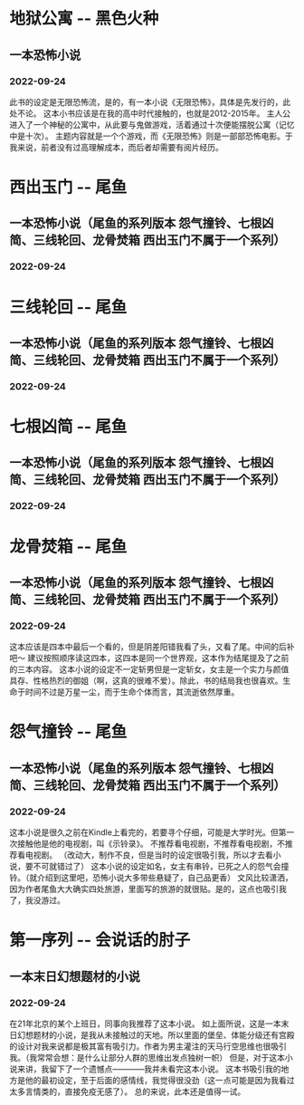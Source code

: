 <!-- 最新更新在上 -->


# 地狱公寓 -- 黑色火种
## 一本恐怖小说
### 2022-09-24
此书的设定是无限恐怖流，是的，有一本小说《无限恐怖》，具体是先发行的，此处不论。
这本小书应该是在我的高中时代接触的，也就是2012-2015年。
主人公进入了一个神秘的公寓中，从此要与鬼做游戏，活着通过十次便能摆脱公寓（记忆中是十次）。
主题内容就是一个个游戏，而《无限恐怖》则是一部部恐怖电影。于我来说，前者没有过高理解成本，而后者却需要有阅片经历。


# 西出玉门 -- 尾鱼
## 一本恐怖小说（尾鱼的系列版本 怨气撞铃、七根凶简、三线轮回、龙骨焚箱 西出玉门不属于一个系列）
### 2022-09-24

# 三线轮回 -- 尾鱼
## 一本恐怖小说（尾鱼的系列版本 怨气撞铃、七根凶简、三线轮回、龙骨焚箱 西出玉门不属于一个系列）
### 2022-09-24

# 七根凶简 -- 尾鱼
## 一本恐怖小说（尾鱼的系列版本 怨气撞铃、七根凶简、三线轮回、龙骨焚箱 西出玉门不属于一个系列）
### 2022-09-24

# 龙骨焚箱 -- 尾鱼
## 一本恐怖小说（尾鱼的系列版本 怨气撞铃、七根凶简、三线轮回、龙骨焚箱 西出玉门不属于一个系列）
### 2022-09-24
这本应该是四本中最后一个看的，但是阴差阳错我看了头，又看了尾。中间的后补吧～
建议按照顺序读这四本，这四本是同一个世界观，这本作为结尾提及了之前的三本内容。
这本小说的设定不一定斩男但是一定斩女，女主是一个实力与颜值具存、性格热烈的御姐（啊，这真的很难不爱）。除此，书的结局我也很喜欢。生命于时间不过是万星一尘，而于生命个体而言，其流逝依然厚重。


# 怨气撞铃 -- 尾鱼
## 一本恐怖小说（尾鱼的系列版本 怨气撞铃、七根凶简、三线轮回、龙骨焚箱 西出玉门不属于一个系列）
### 2022-09-24
这本小说是很久之前在Kindle上看完的，若要寻个仔细，可能是大学时光。但第一次接触他是他的电视剧，叫《示铃录》。
不推荐看电视剧，不推荐看电视剧，不推荐看电视剧。
（改动大，制作不良，但是当时的设定很吸引我，所以才去看小说，要不可就错过了）
这本小说的设定如名，女主有串铃，已死之人的怨气会撞铃。（就介绍到这里吧，恐怖小说大多带些悬疑了，自己品更香）
文风比较潇洒，因为作者尾鱼大大确实四处旅游，里面写的旅游的就很贴。是的，这点也吸引我了，我没游过。


# 第一序列 -- 会说话的肘子
## 一本末日幻想题材的小说
### 2022-09-24
在21年北京的某个上班日，同事向我推荐了这本小说。
如上面所说，这是一本末日幻想题材的小说，是我从未接触过的天地。所以里面的堡垒、体能分级还有宫殿的设计对我来说都是极其富有吸引力。作者为男主灌注的天马行空思维也很吸引我。（我常常会想：是什么让部分人群的思维出发点独树一帜）
但是，对于这本小说来讲，我留下了一个遗憾点————我并未看完这本小说。
这本书吸引我的地方是他的最初设定，至于后面的感情线，我觉得很没劲（这一点可能是因为我看过太多言情类的，直接免疫无感了）。
总的来说，此本还是值得一试。



